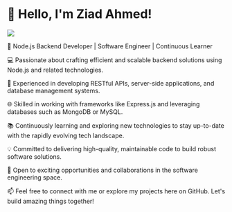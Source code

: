 # 👋 Hello, I'm Ziad Ahmed!

  <img src="[https://github.com/ZiadAhmed184/ZiadAhmed184/assets/91778232/8191d356-ee89-4413-af99-3e0f0f30a0a7](https://media.istockphoto.com/id/1301180564/vector/man-with-laptop-semi-flat-rgb-color-vector-illustration-freelancer-sitting-on-floor-bearded.jpg?s=612x612&w=0&k=20&c=25KfAIJsP4r2q9ESYK2agrpyiGo6CyEuGOX9lk-04RM=)" data-canonical-src="https://gyazo.com/eb5c5741b6a9a16c692170a41a49c858.png"  />

🌟 Node.js Backend Developer | Software Engineer | Continuous Learner

💻 Passionate about crafting efficient and scalable backend solutions using Node.js and related technologies.

🚀 Experienced in developing RESTful APIs, server-side applications, and database management systems.

🌐 Skilled in working with frameworks like Express.js and leveraging databases such as MongoDB or MySQL.

📚 Continuously learning and exploring new technologies to stay up-to-date with the rapidly evolving tech landscape.

💡 Committed to delivering high-quality, maintainable code to build robust software solutions.

🌱 Open to exciting opportunities and collaborations in the software engineering space.

📫 Feel free to connect with me or explore my projects here on GitHub. Let's build amazing things together!
